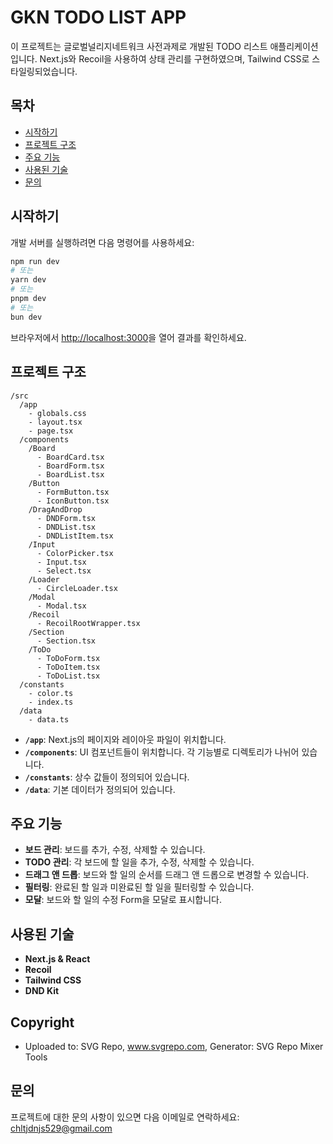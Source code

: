 # GKN TODO LIST APP

이 프로젝트는 글로벌널리지네트워크 사전과제로 개발된 TODO 리스트 애플리케이션입니다. 
Next.js와 Recoil을 사용하여 상태 관리를 구현하였으며, Tailwind CSS로 스타일링되었습니다.

## 목차

- [시작하기](#시작하기)
- [프로젝트 구조](#프로젝트-구조)
- [주요 기능](#주요-기능)
- [사용된 기술](#사용된-기술)
- [문의](#문의)

## 시작하기

개발 서버를 실행하려면 다음 명령어를 사용하세요:

```bash
npm run dev
# 또는
yarn dev
# 또는
pnpm dev
# 또는
bun dev
```

브라우저에서 [http://localhost:3000](http://localhost:3000)을 열어 결과를 확인하세요.

## 프로젝트 구조

```
/src
  /app
    - globals.css
    - layout.tsx
    - page.tsx
  /components
    /Board
      - BoardCard.tsx
      - BoardForm.tsx
      - BoardList.tsx
    /Button
      - FormButton.tsx
      - IconButton.tsx
    /DragAndDrop
      - DNDForm.tsx
      - DNDList.tsx
      - DNDListItem.tsx
    /Input
      - ColorPicker.tsx
      - Input.tsx
      - Select.tsx
    /Loader
      - CircleLoader.tsx
    /Modal
      - Modal.tsx
    /Recoil
      - RecoilRootWrapper.tsx
    /Section
      - Section.tsx
    /ToDo
      - ToDoForm.tsx
      - ToDoItem.tsx
      - ToDoList.tsx
  /constants
    - color.ts
    - index.ts
  /data
    - data.ts
```

- **`/app`**: Next.js의 페이지와 레이아웃 파일이 위치합니다.
- **`/components`**: UI 컴포넌트들이 위치합니다. 각 기능별로 디렉토리가 나뉘어 있습니다.
- **`/constants`**: 상수 값들이 정의되어 있습니다.
- **`/data`**: 기본 데이터가 정의되어 있습니다.

## 주요 기능

- **보드 관리**: 보드를 추가, 수정, 삭제할 수 있습니다.
- **TODO 관리**: 각 보드에 할 일을 추가, 수정, 삭제할 수 있습니다.
- **드래그 앤 드롭**: 보드와 할 일의 순서를 드래그 앤 드롭으로 변경할 수 있습니다.
- **필터링**: 완료된 할 일과 미완료된 할 일을 필터링할 수 있습니다.
- **모달**: 보드와 할 일의 수정 Form을 모달로 표시합니다.

## 사용된 기술

- **Next.js & React**
- **Recoil**
- **Tailwind CSS**
- **DND Kit**

## Copyright
- Uploaded to: SVG Repo, www.svgrepo.com, Generator: SVG Repo Mixer Tools

## 문의

프로젝트에 대한 문의 사항이 있으면 다음 이메일로 연락하세요: [chltjdnjs529@gmail.com](mailto:chltjdnjs529@gmail.com)

